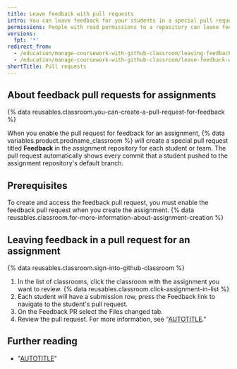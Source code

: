 ```yaml
---
title: Leave feedback with pull requests
intro: You can leave feedback for your students in a special pull request within the repository for each assignment.
permissions: People with read permissions to a repository can leave feedback in a pull request for the repository.
versions:
  fpt: '*'
redirect_from:
  - /education/manage-coursework-with-github-classroom/leaving-feedback-in-github
  - /education/manage-coursework-with-github-classroom/leave-feedback-with-pull-requests
shortTitle: Pull requests
---
```

## About feedback pull requests for assignments

{% data reusables.classroom.you-can-create-a-pull-request-for-feedback %}

When you enable the pull request for feedback for an assignment, {% data variables.product.prodname_classroom %} will create a special pull request titled **Feedback** in the assignment repository for each student or team. The pull request automatically shows every commit that a student pushed to the assignment repository's default branch.

## Prerequisites

To create and access the feedback pull request, you must enable the feedback pull request when you create the assignment. {% data reusables.classroom.for-more-information-about-assignment-creation %}

## Leaving feedback in a pull request for an assignment

{% data reusables.classroom.sign-into-github-classroom %}
1. In the list of classrooms, click the classroom with the assignment you want to review.
{% data reusables.classroom.click-assignment-in-list %}
1. Each student will have a submission row, press the Feedback link to navigate to the student's pull request.
1. On the Feedback PR select the Files changed tab.
1. Review the pull request. For more information, see "[AUTOTITLE](/pull-requests/collaborating-with-pull-requests/reviewing-changes-in-pull-requests/commenting-on-a-pull-request)."

## Further reading

- "[AUTOTITLE](/education/manage-coursework-with-github-classroom/integrate-github-classroom-with-an-ide)"
